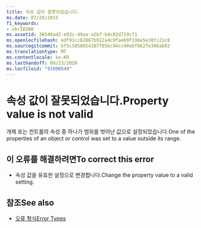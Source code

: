 ```yaml
---
title: 속성 값이 잘못되었습니다.
ms.date: 07/20/2015
f1_keywords:
- vbrID380
ms.assetid: 38540ad2-e02c-49aa-a2b7-b4c82d719cf1
ms.openlocfilehash: edf91cc62867b922a4c9fae69f19be5e38fc21c8
ms.sourcegitcommit: bf5c5850654187705bc94cc40ebfb62fe346ab02
ms.translationtype: MT
ms.contentlocale: ko-KR
ms.lasthandoff: 09/23/2020
ms.locfileid: "91090549"
---
```

# <a name="property-value-is-not-valid"></a><span data-ttu-id="f87e7-102">속성 값이 잘못되었습니다.</span><span class="sxs-lookup"><span data-stu-id="f87e7-102">Property value is not valid</span></span>

<span data-ttu-id="f87e7-103">개체 또는 컨트롤의 속성 중 하나가 범위를 벗어난 값으로 설정되었습니다.</span><span class="sxs-lookup"><span data-stu-id="f87e7-103">One of the properties of an object or control was set to a value outside its range.</span></span>  
  
## <a name="to-correct-this-error"></a><span data-ttu-id="f87e7-104">이 오류를 해결하려면</span><span class="sxs-lookup"><span data-stu-id="f87e7-104">To correct this error</span></span>  
  
- <span data-ttu-id="f87e7-105">속성 값을 유효한 설정으로 변경합니다.</span><span class="sxs-lookup"><span data-stu-id="f87e7-105">Change the property value to a valid setting.</span></span>  
  
## <a name="see-also"></a><span data-ttu-id="f87e7-106">참조</span><span class="sxs-lookup"><span data-stu-id="f87e7-106">See also</span></span>

- [<span data-ttu-id="f87e7-107">오류 형식</span><span class="sxs-lookup"><span data-stu-id="f87e7-107">Error Types</span></span>](../programming-guide/language-features/error-types.md)
